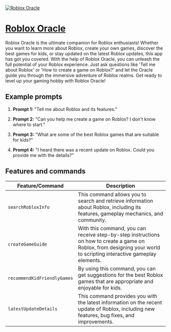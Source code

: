 [![Roblox Oracle](https://files.oaiusercontent.com/file-YEqsu8uupb4xrbagGuJdpMCC?se=2123-10-15T20%3A28%3A01Z&sp=r&sv=2021-08-06&sr=b&rscc=max-age%3D31536000%2C%20immutable&rscd=attachment%3B%20filename%3Db01ef4cf-4e04-4644-935d-f57d64166b2c.png&sig=rA42ZB0jOks0jn2pHMwtcKInnJZknajv6b7ebuxbxgU%3D)](https://chat.openai.com/g/g-UnSfk8kay-roblox-oracle)

# [Roblox Oracle](https://chat.openai.com/g/g-UnSfk8kay-roblox-oracle)

Roblox Oracle is the ultimate companion for Roblox enthusiasts! Whether you want to learn more about Roblox, create your own games, discover the best games for kids, or stay updated on the latest Roblox updates, this app has got you covered. With the help of Roblox Oracle, you can unleash the full potential of your Roblox experience. Just ask questions like 'Tell me about Roblox' or 'How to create a game on Roblox?' and let the Oracle guide you through the immersive adventure of Roblox realms. Get ready to level up your gaming hobby with Roblox Oracle!

## Example prompts

1. **Prompt 1:** "Tell me about Roblox and its features."

2. **Prompt 2:** "Can you help me create a game on Roblox? I don't know where to start."

3. **Prompt 3:** "What are some of the best Roblox games that are suitable for kids?"

4. **Prompt 4:** "I heard there was a recent update on Roblox. Could you provide me with the details?"

## Features and commands

| Feature/Command | Description |
| --- | --- |
| `searchRobloxInfo` | This command allows you to search and retrieve information about Roblox, including its features, gameplay mechanics, and community. |
| `createGameGuide` | With this command, you can receive step-by-step instructions on how to create a game on Roblox, from designing your world to scripting interactive gameplay elements. |
| `recommendKidFriendlyGames` | By using this command, you can get suggestions for the best Roblox games that are appropriate and enjoyable for kids. |
| `latestUpdateDetails` | This command provides you with the latest information on the recent update of Roblox, including new features, bug fixes, and improvements. |